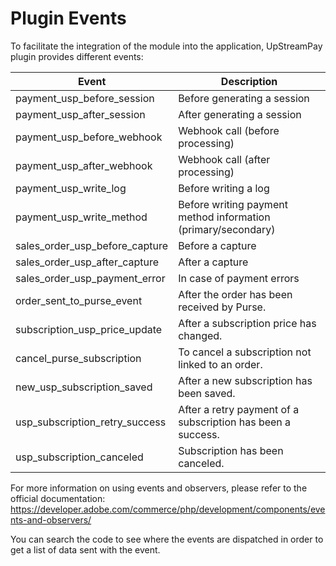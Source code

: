 # Plugin Events

To facilitate the integration of the module into the application, UpStreamPay plugin provides different events:

| Event                           | Description                                                   |
|---------------------------------|---------------------------------------------------------------|
| payment_usp_before_session      | Before generating a session                                   |
| payment_usp_after_session       | After generating a session                                    |
| payment_usp_before_webhook      | Webhook call (before processing)                              |
| payment_usp_after_webhook       | Webhook call (after processing)                               |
| payment_usp_write_log           | Before writing a log                                          |
| payment_usp_write_method        | Before writing payment method information (primary/secondary) |
| sales_order_usp_before_capture  | Before a capture                                              |
| sales_order_usp_after_capture   | After a capture                                               |
| sales_order_usp_payment_error   | In case of payment errors                                     |
| order_sent_to_purse_event       | After the order has been received by Purse.                   |
| subscription_usp_price_update   | After a subscription price has changed.                       |
| cancel_purse_subscription       | To cancel a subscription not linked to an order.              |
| new_usp_subscription_saved      | After a new subscription has been saved.                      |
| usp_subscription_retry_success  | After a retry payment of a subscription has been a success.   |
| usp_subscription_canceled       | Subscription has been canceled.                               |

For more information on using events and observers, please refer to the official documentation:
https://developer.adobe.com/commerce/php/development/components/events-and-observers/

You can search the code to see where the events are dispatched in order to get a list of data sent with the event.
